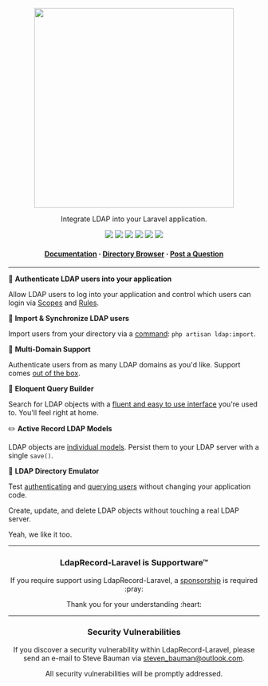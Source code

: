 <!-- readme.md -->

<p align="center">
    <img src="https://ldaprecord.com/logo.svg" width="400">
</p>

<p align="center">Integrate LDAP into your Laravel application.</p>

<p align="center">
    <a href="https://laravel.com"><img src="https://img.shields.io/badge/Built_for-Laravel-green.svg?style=flat-square"></a>
    <a href="https://github.com/DirectoryTree/LdapRecord-Laravel/actions"><img src="https://img.shields.io/github/actions/workflow/status/directorytree/ldaprecord-laravel/run-tests.yml?branch=master&style=flat-square"></a>
    <a href="https://scrutinizer-ci.com/g/directorytree/ldaprecord-laravel"><img src="https://img.shields.io/scrutinizer/g/directorytree/ldaprecord-laravel/master.svg?style=flat-square"></a>
    <a href="https://packagist.org/packages/directorytree/ldaprecord-laravel"><img src="https://img.shields.io/packagist/dt/directorytree/ldaprecord-laravel.svg?style=flat-square"></a>
    <a href="https://packagist.org/packages/directorytree/ldaprecord-laravel"><img src="https://img.shields.io/packagist/v/directorytree/ldaprecord-laravel.svg?style=flat-square"></a>
    <a href="https://packagist.org/packages/directorytree/ldaprecord-laravel"><img src="https://img.shields.io/packagist/l/directorytree/ldaprecord-laravel.svg?style=flat-square"></a>
</p>

<h4 align="center">
    <a href="https://ldaprecord.com/docs/laravel/v3/">Documentation</a>
    <span> · </span>
    <a href="https://github.com/DirectoryTree/LdapRecord-Browser">Directory Browser</a>
    <span> · </span>
    <a href="https://github.com/DirectoryTree/LdapRecord-Laravel/discussions/new">Post a Question</a>
</h4>

---

🔑  **Authenticate LDAP users into your application**

Allow LDAP users to log into your application and control which users can login via [Scopes](https://ldaprecord.com/docs/laravel/v3/usage/#scopes) and [Rules](https://ldaprecord.com/docs/laravel/v1/auth/configuration/#rules).

🔄  **Import & Synchronize LDAP users**

Import users from your directory via a [command](https://ldaprecord.com/docs/laravel/v3/auth/database/importing): `php artisan ldap:import`.

💼  **Multi-Domain Support**

Authenticate users from as many LDAP domains as you'd like. Support comes [out of the box](https://ldaprecord.com/docs/laravel/v3/auth/multi-domain).

🎩  **Eloquent Query Builder**

Search for LDAP objects with a [fluent and easy to use interface](https://ldaprecord.com/docs/core/v3/searching) you're used to. You'll feel right at home.

✏️ **Active Record LDAP Models**

LDAP objects are [individual models](https://ldaprecord.com/docs/core/v3/models). Persist them to your LDAP server with a single `save()`.

💫  **LDAP Directory Emulator**

Test [authenticating](https://ldaprecord.com/docs/laravel/v3/auth/testing/#getting-started) and
[querying users](https://ldaprecord.com/docs/laravel/v3/testing/#getting-started) without
changing your application code.

Create, update, and delete LDAP objects without touching a real LDAP server.

Yeah, we like it too.

---

<h3 align="center">LdapRecord-Laravel is Supportware™</h3>

<p align="center">If you require support using LdapRecord-Laravel, a <a href="https://github.com/sponsors/stevebauman">sponsorship</a> is required :pray:</p>

<p align="center">Thank you for your understanding :heart:</p>

--- 

<h3 align="center">Security Vulnerabilities</h3>

<p align="center">If you discover a security vulnerability within LdapRecord-Laravel, please send an e-mail to Steve Bauman via <a href="mailto:steven_bauman@outlook.com">steven_bauman@outlook.com</a>.</p>

<p align="center">All security vulnerabilities will be promptly addressed.</p>
